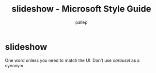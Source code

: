 ﻿---
title: slideshow - Microsoft Style Guide
author: pallep
ms.author: pallep
ms.date: 1/19/2018
ms.topic: article
ms.prod: non-product-specific
---

# slideshow

One word unless you need to match the UI. Don’t use *carousel* as a synonym.
